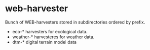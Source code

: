 # web-harvester

Bunch of WEB-harvesters stored in subdirectories ordered by prefix. 

* eco-* harvesters for ecological data.
* weather-* harvesteres for weather data.
* dtm-* digital terrain model data 


